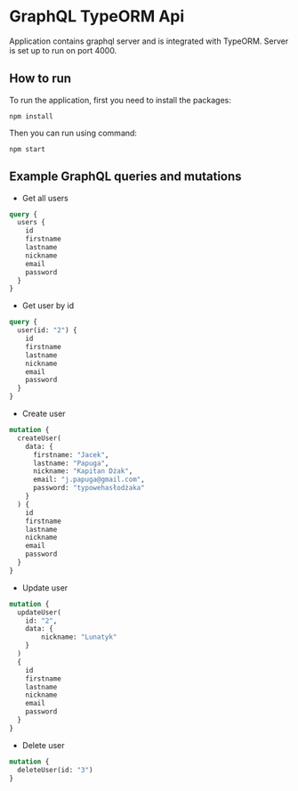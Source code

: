 # GraphQL TypeORM Api

Application contains graphql server and is integrated with TypeORM. Server is set up to run on port 4000.

## How to run
To run the application, first you need to install the packages:
```
npm install
```

Then you can run using command:
```
npm start
```

## Example GraphQL queries and mutations
- Get all users
```graphql
query {
  users {
    id
  	firstname
    lastname
    nickname
    email
    password
  }
}
```

- Get user by id
```graphql
query {
  user(id: "2") {
    id
    firstname
    lastname
    nickname
    email
    password
  }
}
```

- Create user
```graphql
mutation {
  createUser(
    data: {
      firstname: "Jacek",
      lastname: "Papuga",
      nickname: "Kapitan Dżak",
      email: "j.papuga@gmail.com",
      password: "typowehasłodżaka"
    }
  ) {
    id
    firstname
    lastname
    nickname
    email
    password
  }
}
```

- Update user
```graphql
mutation {
  updateUser(
    id: "2", 
    data: {
    	nickname: "Lunatyk"
  	}
  )
  {
    id
    firstname
    lastname
    nickname
    email
    password
  }
}
```

- Delete user
```graphql
mutation {
  deleteUser(id: "3")
}
```
